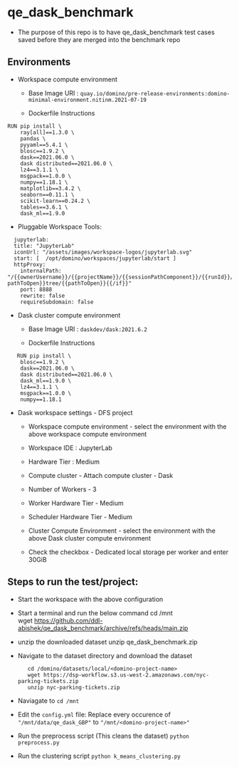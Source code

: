 # qe_dask_benchmark

 - The purpose of this repo is to have qe_dask_benchmark test cases saved before they are merged into the benchmark repo

  ## Environments
 - Workspace compute environment
  	 - Base Image URI : ```quay.io/domino/pre-release-environments:domino-minimal-environment.nitinm.2021-07-19``` 

  	 - Dockerfile Instructions
```
RUN pip install \
	ray[all]==1.3.0 \   
	pandas \   
	pyyaml==5.4.1 \   
	blosc==1.9.2 \
	dask==2021.06.0 \
	dask distributed==2021.06.0 \
	lz4==3.1.1 \
	msgpack==1.0.0 \
	numpy==1.18.1 \
	matplotlib==3.4.2 \
	seaborn==0.11.1 \
	scikit-learn==0.24.2 \
	tables==3.6.1 \
	dask_ml==1.9.0
```

 - Pluggable Workspace Tools:
```
  jupyterlab:
  title: "JupyterLab"
  iconUrl: "/assets/images/workspace-logos/jupyterlab.svg"
  start: [  /opt/domino/workspaces/jupyterlab/start ]
  httpProxy:
    internalPath: "/{{ownerUsername}}/{{projectName}}/{{sessionPathComponent}}/{{runId}}/{{#if pathToOpen}}tree/{{pathToOpen}}{{/if}}"
    port: 8888
    rewrite: false
    requireSubdomain: false
```


 - Dask cluster compute environment
  	 	
   - Base Image URI : ```daskdev/dask:2021.6.2```

   - Dockerfile Instructions
```
   RUN pip install \
	blosc==1.9.2 \
	dask==2021.06.0 \
	dask distributed==2021.06.0 \
	dask_ml==1.9.0 \
	lz4==3.1.1 \
	msgpack==1.0.0 \
	numpy==1.18.1
```


   - Dask workspace settings - DFS project
     - Workspace compute environment - select the environment with the above workspace compute environment
     - Workspace IDE : JupyterLab
     - Hardware Tier : Medium

     - Compute cluster - Attach compute cluster - Dask 
     - Number of Workers - 3
     - Worker Hardware Tier - Medium
     - Scheduler Hardware Tier - Medium
     - Cluster Compute Environment - select the environment with the above Dask cluster compute environment

     - Check the checkbox - Dedicated local storage per worker and enter 30GiB

 ## Steps to run the test/project:

  - Start the workspace with the above configuration
  - Start a terminal and run the below command
		cd /mnt  
		wget https://github.com/ddl-abishek/qe_dask_benchmark/archive/refs/heads/main.zip

  - unzip the downloaded dataset
		unzip qe_dask_benchmark.zip

  - Navigate to the dataset directory and download the dataset

  		   cd /domino/datasets/local/<domino-project-name>
  		   wget https://dsp-workflow.s3.us-west-2.amazonaws.com/nyc-parking-tickets.zip
  		   unzip nyc-parking-tickets.zip

  - Naviagate to 
  		```cd /mnt```

  - Edit the ```config.yml``` file:
  		Replace every occurence of ```"/mnt/data/qe_dask_GBP"``` to ```"/mnt/<domino-project-name>"```

  - Run the preprocess script (This cleans the dataset)
  		```python preprocess.py```

  - Run the clustering script
  		```python k_means_clustering.py```
